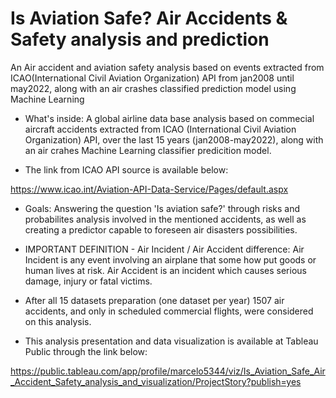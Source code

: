 # Is Aviation Safe? Air Accidents & Safety analysis and prediction
 An Air accident and aviation safety analysis based on events extracted  from ICAO(International Civil Aviation Organization) API from jan2008 until may2022, along with an air crashes classified prediction model using  Machine Learning

*  What's inside: A global airline data base analysis  based on commecial aircraft accidents extracted from ICAO (International Civil Aviation Organization) API, over the last 15 years (jan2008-may2022), along with an air crahes Machine Learning classifier predicition model.

* The link from ICAO API source is available below:

https://www.icao.int/Aviation-API-Data-Service/Pages/default.aspx


* Goals: Answering the question 'Is aviation safe?' through risks and probabilites analysis involved in the mentioned accidents, as well as creating a predictor capable to foreseen air disasters possibilities.

* IMPORTANT DEFINITION - Air Incident / Air Accident difference: Air Incident is any event involving an airplane that some how put goods or human lives at risk. Air Accident is an incident which causes serious damage, injury or fatal victims.

* After all 15 datasets preparation (one dataset per year) 1507 air accidents, and only in scheduled commercial flights,  were considered on this analysis.

* This analysis presentation and data visualization is available at Tableau Public through the link below:

https://public.tableau.com/app/profile/marcelo5344/viz/Is_Aviation_Safe_Air_Accident_Safety_analysis_and_visualization/ProjectStory?publish=yes
